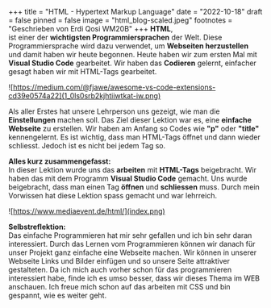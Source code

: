 +++
title = "HTML - Hypertext Markup Language"
date = "2022-10-18"
draft = false
pinned = false
image = "html_blog-scaled.jpeg"
footnotes = "Geschrieben von Erdi Qosi WM20B"
+++
**H﻿TML**,\
ist einer der **wichtigsten Programmiersprachen** der Welt. Diese Programmiersprache wird dazu verwendet, um **Webseiten herzustellen** und damit haben wir heute begonnen. Heute haben wir zum ersten Mal mit **Visual Studio Code** gearbeitet. Wir haben das **Codieren** gelernt, einfacher gesagt haben wir mit HTML-Tags gearbeitet. 

![https://medium.com/@fjawe/awesome-vs-code-extensions-cd39e0574a22](1_0ls0srb2kjhtiiwtkat-iw.png)

Als aller Erstes hat unsere Lehrperson uns gezeigt, wie man die **Einstellungen** machen soll. Das Ziel dieser Lektion war es, eine **einfache Webseite** zu erstellen. Wir haben am Anfang so Codes wie **"p"** oder **"title"** kennengelernt. Es ist wichtig, dass man HTML-Tags öffnet und dann wieder schliesst. Jedoch ist es nicht bei jedem Tag so. 

**Alles kurz zusammengefasst:**\
In dieser Lektion wurde uns das **arbeiten** mit **HTML-Tags** beigebracht. Wir haben das mit dem Programm **Visual Studio Code** gemacht. Uns wurde beigebracht, dass man einen Tag **öffnen** und **schliessen** muss. Durch mein Vorwissen hat diese Lektion spass gemacht und war lehrreich.

![https://www.mediaevent.de/html/](index.png)

**S﻿elbstreflektion:**\
Das einfache Programmieren hat mir sehr gefallen und ich bin sehr daran interessiert. Durch das Lernen vom Programmieren können wir danach für unser Projekt ganz einfache eine Webseite machen. Wir können in unserer Webseite Links und Bilder einfügen und so unsere Seite attraktiver gestalteten. Da ich mich auch vorher schon für das programmieren interessiert habe, finde ich es umso besser, dass wir dieses Thema im WEB anschauen. Ich freue mich schon auf das arbeiten mit CSS und bin gespannt, wie es weiter geht.